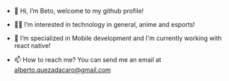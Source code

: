 - 👋 Hi, I’m Beto, welcome to my github profile!

- 👨‍💻 I’m interested in technology in general, anime  and esports!

- 📱 I’m specialized in Mobile development and I'm currently working with react native!

- 📫 How to reach me? You can send me an email at alberto.quezadacaro@gmail.com

<!---
Beetoo13/Beetoo13 is a ✨ special ✨ repository because its `README.md` (this file) appears on your GitHub profile.
You can click the Preview link to take a look at your changes.
--->
